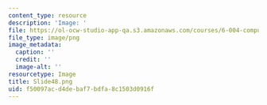 ```yaml
---
content_type: resource
description: 'Image: '
file: https://ol-ocw-studio-app-qa.s3.amazonaws.com/courses/6-004-computation-structures-spring-2017/f50097acd4debaf7bdfa8c1503d0916f_Slide48.png
file_type: image/png
image_metadata:
  caption: ''
  credit: ''
  image-alt: ''
resourcetype: Image
title: Slide48.png
uid: f50097ac-d4de-baf7-bdfa-8c1503d0916f
---
```

